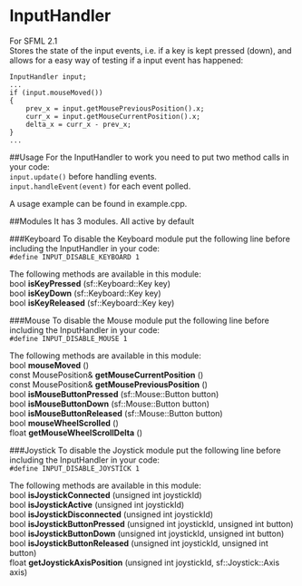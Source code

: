 InputHandler
============
For SFML 2.1  
Stores the state of the input events, i.e. if a key is kept pressed (down), and 
allows for a easy way of testing if a input event has happened:
```
InputHandler input;
...
if (input.mouseMoved())
{
    prev_x = input.getMousePreviousPosition().x;
    curr_x = input.getMouseCurrentPosition().x;
    delta_x = curr_x - prev_x;
}
...
```

##Usage
For the InputHandler to work you need to put two method calls in your code:  
`input.update()` before handling events.  
`input.handleEvent(event)` for each event polled.  

A usage example can be found in example.cpp.  

##Modules
It has 3 modules. All active by default  

###Keyboard
To disable the Keyboard module put the following line before including the InputHandler in your code:  
`#define INPUT_DISABLE_KEYBOARD 1`  

The following methods are available in this module:  
bool                 **isKeyPressed**             (sf::Keyboard::Key key)  
bool                 **isKeyDown**                (sf::Keyboard::Key key)  
bool                 **isKeyReleased**            (sf::Keyboard::Key key)  

###Mouse
To disable the Mouse module put the following line before including the InputHandler in your code:  
`#define INPUT_DISABLE_MOUSE 1`  

The following methods are available in this module:  
bool                 **mouseMoved**               ()  
const MousePosition& **getMouseCurrentPosition**  ()  
const MousePosition& **getMousePreviousPosition** ()  
bool                 **isMouseButtonPressed**     (sf::Mouse::Button button)  
bool                 **isMouseButtonDown**        (sf::Mouse::Button button)  
bool                 **isMouseButtonReleased**    (sf::Mouse::Button button)  
bool                 **mouseWheelScrolled**       ()  
float                **getMouseWheelScrollDelta**  ()  

###Joystick
To disable the Joystick module put the following line before including the InputHandler in your code:  
`#define INPUT_DISABLE_JOYSTICK 1`  

The following methods are available in this module:  
bool                 **isJoystickConnected**      (unsigned int joystickId)  
bool                 **isJoystickActive**         (unsigned int joystickId)  
bool                 **isJoystickDisconnected**   (unsigned int joystickId)  
bool                 **isJoystickButtonPressed**  (unsigned int joystickId, unsigned int button)  
bool                 **isJoystickButtonDown**     (unsigned int joystickId, unsigned int button)  
bool                 **isJoystickButtonReleased** (unsigned int joystickId, unsigned int button)  
float                **getJoystickAxisPosition**  (unsigned int joystickId, sf::Joystick::Axis axis)  